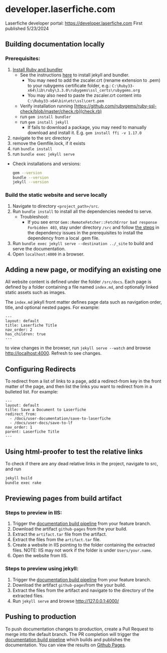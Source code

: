 # developer.laserfiche.com

Laserfiche developer portal: https://developer.laserfiche.com
First published 5/23/2024
## Building documentation locally

### Prerequisites: <tag id="local_prereq">

1. [Install Ruby and bundler](https://jekyllrb.com/docs/installation/)
   - See the instructions [here](https://jekyllrb.com/docs/) to install jekyll and bundler.
      - You may need to add the zscaler.crt (rename extension to .pem) to your rubygems certificate folder, e.g.: `C:\Ruby33-x64\lib\ruby\3.3.0\rubygems\ssl_certs\rubygems.org`
      - You may also need to paste the zscaler.crt content into `C:\Ruby33-x64\bin\etc\ssl\cert.pem`
   - Verify installation running [https://github.com/rubygems/ruby-ssl-check/blob/master/check.rb](check.rb) 
   - run `gem install bundler`
   - run `gem install jekyll`
      - If fails to download a package, you may need to manually download and install it. E.g. `gem install ffi -v 1.17.0`
1. navigate to the src directory
1. remove the Gemfile.lock, if it exists
1. run `bundle install`
1. run `bundle exec jekyll serve`

- Check installations and versions:

  ```sh
  gem --version
  bundle --version
  jekyll --version
  ```

### Build the static website and serve locally

1. Navigate to directory `<project_path>/src`.
1. Run `bundle install` to install all the dependencies needed to serve.
   - Troubleshoot:
     - If you see error `Gem::RemoteFetcher::FetchError bad response Forbidden 403`, stay under directory `/src` and follow [the steps](#fetch_error) in the dependency issues in the prerequisites to install the dependency from a local .gem file.
1. Run `bundle exec jekyll serve --destination ../_site` to build and serve the documentation.
1. Open `localhost:4000` in a browser.

## Adding a new page, or modifying an existing one

All website content is defined under the folder `/src/docs`. Each page is defined by a folder containing a file named `index.md`, and optionally linked static assets such as images.

The `index.md` jekyll front matter defines page data such as navigation order, title, and optional nested pages. For example:

```
---
layout: default
title: Laserfiche Title
nav_order: 2
has_children: true
---
```

to view changes in the browser, run `jekyll serve --watch` and browse <http://localhost:4000>. Refresh to see changes.

## Configuring Redirects

To redirect from a list of links to a page, add a redirect-from key in the front matter of the page, and then list the links you want to redirect from in a bulleted list. For example:

```
---
layout: default
title: Save a Document to Laserfiche
redirect_from:
  - /docs/user-documentation/save-to-laserfiche
  - /docs/user-docs/save-to-lf
nav_order: 1
parent: Laserfiche Title
---
```

## Using html-proofer to test the relative links

To check if there are any dead relative links in the project, navigate to src, and run

```sh
jekyll build
bundle exec rake
```

## Previewing pages from build artifact

### Steps to preview in IIS:

1. Trigger the [documentation build pipeline](./.github/workflows/build-documentation.yml) from your feature branch.
1. Download the artifact `github-pages` from the your build.
1. Extract the `artifact.tar` file from the artifact.
1. Extract the files from the `artifact.tar` file.
1. Create a website in IIS pointing to the folder containing the extracted files. NOTE: IIS may not work if the folder is under `Users/your.name`.
1. Open the website from IIS.

### Steps to preview using jekyll:

1. Trigger the [documentation build pipeline](./.github/workflows/build-documentation.yml) from your feature branch.
1. Download the artifact `github-pages`from the your build.
1. Extract the files from the artifact and navigate to the directory of the extracted files.
1. Run `jekyll serve` and browse <http://127.0.0.1:4000/>

## Pushing to production

To push documentation changes to production, create a Pull Request to merge into the default branch. The PR completion will trigger the [documentation build pipeline](./.github/workflows/build-documentation.yml) which builds and publishes the documentation. You can view the results on [Github Pages](https://laserfiche.github.io).
